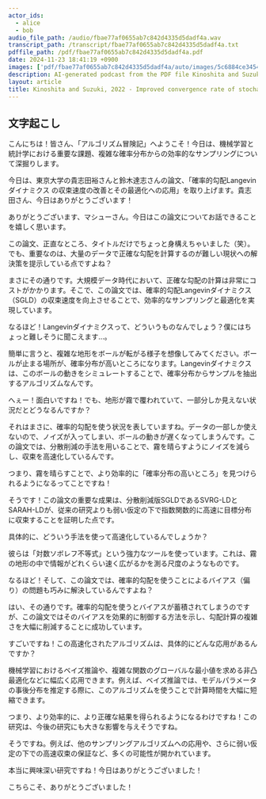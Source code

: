 ```yaml
---
actor_ids:
  - alice
  - bob
audio_file_path: /audio/fbae77af0655ab7c842d4335d5dadf4a.wav
transcript_path: /transcript/fbae77af0655ab7c842d4335d5dadf4a.txt
pdffile_path: /pdf/fbae77af0655ab7c842d4335d5dadf4a.pdf
date: 2024-11-23 18:41:19 +0900
images: ['pdf/fbae77af0655ab7c842d4335d5dadf4a/auto/images/5c6884ce3454c5d8cb70f775d3d5941ca4732ef3ca591183fa93de4c8242c583.jpg', 'pdf/fbae77af0655ab7c842d4335d5dadf4a/auto/images/72ade12db38654811da0d7dec5df9eee39418847dc5b5916d90c121cd05f7f88.jpg']
description: AI-generated podcast from the PDF file Kinoshita and Suzuki, 2022 - Improved convergence rate of stochastic gradient Langevin dynamics with variance reduction and its application to optimization_JP
layout: article
title: Kinoshita and Suzuki, 2022 - Improved convergence rate of stochastic gradient Langevin dynamics with variance reduction and its application to optimization_JP
---
```


## 文字起こし
こんにちは！皆さん、「アルゴリズム冒険記」へようこそ！今日は、機械学習と統計学における重要な課題、複雑な確率分布からの効率的なサンプリングについて深掘りします。

今日は、東京大学の貴志田裕さんと鈴木達志さんの論文、「確率的勾配Langevinダイナミクス の収束速度の改善とその最適化への応用」を取り上げます。貴志田さん、今日はありがとうございます！

ありがとうございます、マシューさん。今日はこの論文についてお話できることを嬉しく思います。

この論文、正直なところ、タイトルだけでちょっと身構えちゃいました（笑）。でも、重要なのは、大量のデータで正確な勾配を計算するのが難しい現状への解決策を提示している点ですよね？

まさにその通りです。大規模データ時代において、正確な勾配の計算は非常にコストがかかります。そこで、この論文では、確率的勾配Langevinダイナミクス（SGLD）の収束速度を向上させることで、効率的なサンプリングと最適化を実現しています。

なるほど！Langevinダイナミクスって、どういうものなんでしょう？僕にはちょっと難しそうに聞こえます…。

簡単に言うと、複雑な地形をボールが転がる様子を想像してみてください。ボールが止まる場所が、確率分布が高いところになります。Langevinダイナミクスは、このボールの動きをシミュレートすることで、確率分布からサンプルを抽出するアルゴリズムなんです。

へぇー！面白いですね！でも、地形が霧で覆われていて、一部分しか見えない状況だとどうなるんですか？

それはまさに、確率的勾配を使う状況を表していますね。データの一部しか使えないので、ノイズが入ってしまい、ボールの動きが遅くなってしまうんです。この論文では、分散削減の手法を用いることで、霧を晴らすようにノイズを減らし、収束を高速化しているんです。

つまり、霧を晴らすことで、より効率的に「確率分布の高いところ」を見つけられるようになるってことですね！

そうです！この論文の重要な成果は、分散削減版SGLDであるSVRG-LDとSARAH-LDが、従来の研究よりも弱い仮定の下で指数関数的に高速に目標分布に収束することを証明した点です。

具体的に、どういう手法を使って高速化しているんでしょうか？

彼らは「対数ソボレフ不等式」という強力なツールを使っています。これは、霧の地形の中で情報がどれくらい速く広がるかを測る尺度のようなものです。

なるほど！そして、この論文では、確率的勾配を使うことによるバイアス（偏り）の問題も巧みに解決しているんですよね？

はい、その通りです。確率的勾配を使うとバイアスが蓄積されてしまうのですが、この論文ではそのバイアスを効果的に制御する方法を示し、勾配計算の複雑さを大幅に削減することに成功しています。

すごいですね！この高速化されたアルゴリズムは、具体的にどんな応用があるんですか？

機械学習におけるベイズ推論や、複雑な関数のグローバルな最小値を求める非凸最適化などに幅広く応用できます。例えば、ベイズ推論では、モデルパラメータの事後分布を推定する際に、このアルゴリズムを使うことで計算時間を大幅に短縮できます。

つまり、より効率的に、より正確な結果を得られるようになるわけですね！この研究は、今後の研究にも大きな影響を与えそうですね。

そうですね。例えば、他のサンプリングアルゴリズムへの応用や、さらに弱い仮定の下での高速収束の保証など、多くの可能性が開かれています。

本当に興味深い研究ですね！今日はありがとうございました！

こちらこそ、ありがとうございました！


